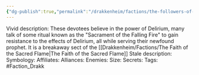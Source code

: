```yaml
---
{"dg-publish":true,"permalink":"/drakkenheim/factions/the-followers-of-the-falling-flame/","noteIcon":""}
---
```



Vivid description: These devotees believe in the power of Delirium, many talk of some ritual known as the "Sacrament of the Falling Fire" to gain resistance to the effects of Delirium, all while serving their newfound prophet. 
It is a breakaway sect of the [[Drakkenheim/Factions/The Faith of the Sacred Flame\|The Faith of the Sacred Flame]]
Stale description: 
Symbology: 
Affiliates: 
Alliances: 
Enemies: 
Size: 
Secrets: 
Tags: #Faction_Drakk 